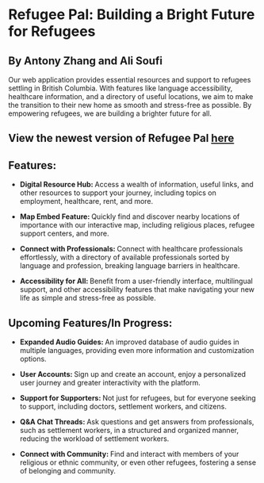 # Refugee Pal: Building a Bright Future for Refugees
## By Antony Zhang and Ali Soufi
Our web application provides essential resources and support to refugees settling in British Columbia. With features like language accessibility, healthcare information, and a directory of useful locations, we aim to make the transition to their new home as smooth and stress-free as possible. By empowering refugees, we are building a brighter future for all.

## View the newest version of Refugee Pal [here](https://github.com/AliSoufi42/refugeepal)
## Features:
- <b> Digital Resource Hub: </b> Access a wealth of information, useful links, and other resources to support your journey, including topics on employment, healthcare, rent, and more.

- <b> Map Embed Feature: </b> Quickly find and discover nearby locations of importance with our interactive map, including religious places, refugee support centers, and more.

- <b> Connect with Professionals: </b> Connect with healthcare professionals effortlessly, with a directory of available professionals sorted by language and profession, breaking language barriers in healthcare.

- <b> Accessibility for All: </b>Benefit from a user-friendly interface, multilingual support, and other accessibility features that make navigating your new life as simple and stress-free as possible.

## Upcoming Features/In Progress:

- <b> Expanded Audio Guides: </b> An improved database of audio guides in multiple languages, providing even more information and customization options.

- <b>User Accounts: </b> Sign up and create an account, enjoy a personalized user journey and greater interactivity with the platform.

- <b> Support for Supporters: </b> Not just for refugees, but for everyone seeking to support, including doctors, settlement workers, and citizens.

- <b> Q&A Chat Threads: </b> Ask questions and get answers from professionals, such as settlement workers, in a structured and organized manner, reducing the workload of settlement workers.

- <b> Connect with Community: </b> Find and interact with members of your religious or ethnic community, or even other refugees, fostering a sense of belonging and community.
